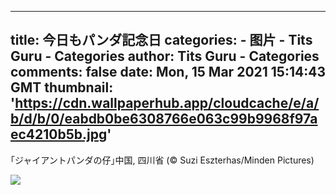 
---
title: 今日もパンダ記念日
categories: 
    - 图片
    - Tits Guru - Categories
author: Tits Guru - Categories
comments: false
date: Mon, 15 Mar 2021 15:14:43 GMT
thumbnail: 'https://cdn.wallpaperhub.app/cloudcache/e/a/b/d/b/0/eabdb0be6308766e063c99b9968f97aec4210b5b.jpg'
---

<div>   
<p>｢ジャイアントパンダの仔｣中国, 四川省 (© Suzi Eszterhas/Minden Pictures)</p><img src="https://cdn.wallpaperhub.app/cloudcache/e/a/b/d/b/0/eabdb0be6308766e063c99b9968f97aec4210b5b.jpg" referrerpolicy="no-referrer">  
</div>
            